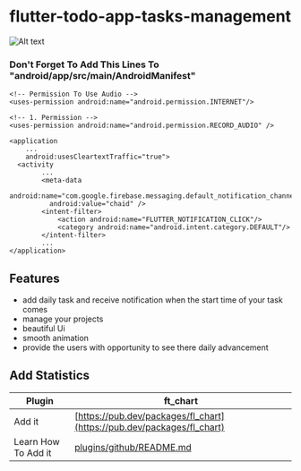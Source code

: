 # flutter-todo-app-tasks-management

<img src="https://i.pinimg.com/originals/a3/c7/35/a3c7357e33061a3fc4f43fdd2622cbfb.gif" alt="Alt text" title="Optional title">

<h3> Don't Forget To Add This Lines To "android/app/src/main/AndroidManifest"</h3>
    <!-- Permission Notification-->
    <uses-permission android:name="android.permission.POST_NOTIFICATIONS"/>
    
    <!-- Permission To Use Audio -->
    <uses-permission android:name="android.permission.INTERNET"/>

    <!-- 1. Permission -->
    <uses-permission android:name="android.permission.RECORD_AUDIO" />
    
    <application
        ...
        android:usesCleartextTraffic="true">
      <activity
            ...
            <meta-data
              android:name="com.google.firebase.messaging.default_notification_channel_id"
              android:value="chaid" />
            <intent-filter>
                <action android:name="FLUTTER_NOTIFICATION_CLICK"/>
                <category android:name="android.intent.category.DEFAULT"/>
            </intent-filter>
            ...
    </application>

## Features

- add daily task and receive notification when the start time of your task comes
- manage your projects 
- beautiful Ui
- smooth animation
- provide the users with opportunity to see there daily advancement 

## Add Statistics
| Plugin | ft_chart |
| ------ | ------ |
| Add it | [https://pub.dev/packages/fl_chart](https://pub.dev/packages/fl_chart) |
| Learn How To Add it | [plugins/github/README.md](https://github.com/imaNNeoFighT/fl_chart/blob/master/repo_files/documentations/bar_chart.md) |

